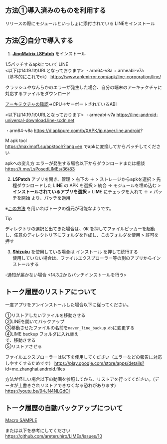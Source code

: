 ## 方法①導入済みのものを利用する

リリースの際にモジュールといっしょに添付されている
LINEをインストール



## 方法②自分で導入する

1. [**JingMatrix LSPatch**](https://github.com/JingMatrix/LSPatch/) をインストール

1.5パッチするapkについて
LINE  <br>
<以下は14.19.1のURLとなっております>
・arm64-v8a + armeabi-v7a<br>（基本的にこれでok）
https://www.apkmirror.com/apk/line-corporation/line/

クラッシュやなんらかのエラーが発生した場合、自分の端末のアーキテクチャに対応するファイルをダウンロード

[アーキテクチャの確認](https://play.google.com/store/apps/details?id=com.ytheekshana.deviceinfo)→CPU→サーポートされているABI

<以下は14.19.1のURLとなっております>
・armeabi-v7a
https://line-android-universal-download.line-scdn.net

・arm64-v8a https://d.apkpure.com/b/XAPK/jp.naver.line.android?


M apk tool <br>
https://maximoff.su/apktool/?lang=en
でapkに変換してからパッチしてください 

apkへの変え方
エラーが発生する場合以下からダウンロードまたは相談<br>
https://t.me/LsPosedLIMEs/36/83


2. **LSPatch** アプリを開き、<kbd>管理</kbd> > 右下の <kbd>＋</kbd> > <kbd>ストレージからapkを選択</kbd> >  先程ダウンロードした LI**N**E の APK を選択 > <kbd>統合</kbd> → <kbd>モジュールを埋め込む</kbd> > <kbd>**インストールされているアプリを選択**</kbd> > LI**M**E にチェックを入れて <kbd>＋</kbd> > <kbd>パッチを開始</kbd> より、パッチを適用

※[この方法](https://github.com/Chipppppppppp/LIME/issues/50#issuecomment-2174842592) を用いればトークの復元が可能なようです。

> [!TIP]
> <kbd>ディレクトリの選択</kbd>と出てきた場合は、<kbd>OK</kbd> を押してファイルピッカーを起動し、任意のディレクトリ下にフォルダを作成し、<kbd>このフォルダを使用</kbd> > <kbd>許可</kbd>を押す

3. [**Shizuku**](https://github.com/RikkaApps/Shizuku) を使用している場合は <kbd>インストール</kbd> を押して続行する  
  使用していない場合は、ファイルエクスプローラー等の別のアプリからインストールする


-通知が届かない場合
<14.3.2からパッチインストールを行う>


## トーク履歴のリストアについて

一度アプリをアンインストールした場合以下に従ってください。

①リストアしたいファイルを移動させる<br>
②LINEを開いてバックアップ<br>
③移動させたファイルの名前を`naver_line_backup.db`に変更する<br>
④LIME backup フォルダに入れ替え<br>
で、移動させる<br>
⑤リストアさせる


ファイルエクスプローラーは以下を使用してください（エラーなどの報告に対応しやすくするためです）
https://play.google.com/store/apps/details?id=me.zhanghai.android.files


方法が怪しい場合以下の動画を参照してから、リストアを行ってください。(データが上書きされリストアできなくなる恐れがあります)
https://youtu.be/94JN4NLGdOI


## トーク履歴の自動バックアップについて

[Macro SAMPLE](https://drive.usercontent.google.com/u/0/uc?id=1rhZPmoMbti_l1JaX2EbjcRKUePkWlIXU&export=download)

または以下を参考にしてください
https://github.com/areteruhiro/LIMEs/issues/10



